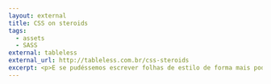 ```yaml
---
layout: external
title: CSS on steroids
tags:
  - assets
  - SASS
external: tableless
external_url: http://tableless.com.br/css-steroids
excerpt: <p>E se pudéssemos escrever folhas de estilo de forma mais poderosa, melhorar nosso código? Vamos lá, vamos ver quais as reais vantagens de se utilizar um pré-processador.<p>
---
```

